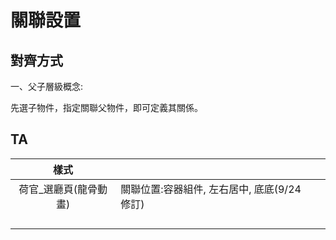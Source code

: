 # 關聯設置

## 對齊方式

一、父子層級概念:

先選子物件，指定關聯父物件，即可定義其關係。

## TA

| 樣式 |  |  |
| :---: | :--- | :--- |
| 荷官\_選廳頁\(龍骨動畫\) | 關聯位置:容器組件, 左右居中, 底底\(9/24修訂\) |  |
|  |  |  |
|  |  |  |
|  |  |  |
|  |  |  |



